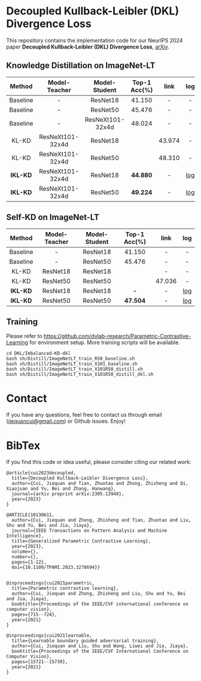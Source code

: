 # Decoupled Kullback-Leibler (DKL) Divergence Loss
This repository contains the implementation code for our NeurIPS 2024 paper **Decoupled Kullback-Leibler (DKL) Divergence Loss**, [arXiv](https://arxiv.org/pdf/2305.13948v1.pdf).


## Knowledge Distillation on ImageNet-LT

 | Method | Model-Teacher | Model-Student | Top-1 Acc(%) | link | log | 
 | :---: | :---: | :---: | :---: | :---: | :---: |
 | Baseline      | - | ResNet18 | 41.150 | - | - |
 | Baseline      | - | ResNet50 | 45.476 | - | - |
 | Baseline      | - | ResNeXt101-32x4d | 48.024 | - | - |
 | KL-KD         | ResNeXt101-32x4d | ResNet18 |  | 43.974 | - |
 | KL-KD         | ResNeXt101-32x4d | ResNet50 |  | 48.310 | - |
 | **IKL-KD**    | ResNeXt101-32x4d | ResNet18 | **44.880** | - | [log]() |
 | **IKL-KD**    | ResNeXt101-32x4d | ResNet50 | **49.224** | - | [log]() |

## Self-KD on ImageNet-LT

 | Method | Model-Teacher | Model-Student | Top-1 Acc(%) | link | log | 
 | :---: | :---: | :---: | :---: | :---: | :---: |
 | Baseline      | - | ResNet18 | 41.150 | - | - |
 | Baseline      | - | ResNet50 | 45.476 | - | - |
 | KL-KD         | ResNet18 | ResNet18 |  | - | - |
 | KL-KD         | ResNet50 | ResNet50 |  | 47.036 | - |
 | **IKL-KD**    | ResNet18 | ResNet18 | **-** | - | [log]() |
 | **IKL-KD**    | ResNet50 | ResNet50 | **47.504** | - | [log]() |


 
## Training 
Please refer to https://github.com/dvlab-research/Parametric-Contrastive-Learning for environment setup. More training scripts will be available.

```
cd DKL/Imbalanced-KD-dkl
bash sh/Distill/ImageNetLT_train_R50_baseline.sh
bash sh/Distill/ImageNetLT_train_X101_baseline.sh
bash sh/Distill/ImageNetLT_train_X101R50_distill.sh
bash sh/Distill/ImageNetLT_train_X101R50_distill_dkl.sh
```


# Contact
If you have any questions, feel free to contact us through email (jiequancui@gmail.com) or Github issues. Enjoy!

# BibTex
If you find this code or idea useful, please consider citing our related work:
```
@article{cui2023decoupled,
  title={Decoupled Kullback-Leibler Divergence Loss},
  author={Cui, Jiequan and Tian, Zhuotao and Zhong, Zhisheng and Qi, Xiaojuan and Yu, Bei and Zhang, Hanwang},
  journal={arXiv preprint arXiv:2305.13948},
  year={2023}
}

@ARTICLE{10130611,
  author={Cui, Jiequan and Zhong, Zhisheng and Tian, Zhuotao and Liu, Shu and Yu, Bei and Jia, Jiaya},
  journal={IEEE Transactions on Pattern Analysis and Machine Intelligence}, 
  title={Generalized Parametric Contrastive Learning}, 
  year={2023},
  volume={},
  number={},
  pages={1-12},
  doi={10.1109/TPAMI.2023.3278694}}


@inproceedings{cui2021parametric,
  title={Parametric contrastive learning},
  author={Cui, Jiequan and Zhong, Zhisheng and Liu, Shu and Yu, Bei and Jia, Jiaya},
  booktitle={Proceedings of the IEEE/CVF international conference on computer vision},
  pages={715--724},
  year={2021}
}

@inproceedings{cui2021learnable,
  title={Learnable boundary guided adversarial training},
  author={Cui, Jiequan and Liu, Shu and Wang, Liwei and Jia, Jiaya},
  booktitle={Proceedings of the IEEE/CVF International Conference on Computer Vision},
  pages={15721--15730},
  year={2021}
}


```
